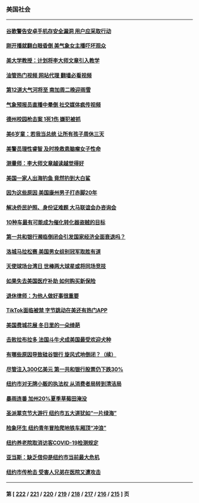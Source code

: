 ### 美国社会
---
#### [谷歌警告安卓手机存安全漏洞 用户应采取行动](../../pages/ncid1078160/n13954753.md?03211645) 
#### [刚开播就翻白眼昏倒 美气象女主播吓坏观众](../../pages/ncid1078160/n13954825.md?03211645) 
#### [美大学教授：计划将李大师文章引入教学](../../pages/ncid1078160/n13954777.md?03211645) 
#### [油管热门视频 网站代理 翻墙必看视频](http://138.2.39.72:81/youtube.html?epic-marker?03211645)
#### [第12道大气河将至 南加周二晚迎雨雪](../../pages/ncid1078160/n13954709.md?03211645) 
#### [气象预报员直播中晕倒 社交媒体疯传视频](../../pages/ncid1078160/n13954712.md?03211645) 
#### [德州校园枪击案 1死1伤 嫌犯被抓](../../pages/ncid1078160/n13954701.md?03211645) 
#### [美6岁童：若我当总统 让所有孩子周休三天](../../pages/ncid1078160/n13954398.md?03211645) 
#### [美警员理性睿智 及时挽救患脑瘤女子性命](../../pages/ncid1078160/n13954261.md?03211645) 
#### [测量师：李大师文章越读越觉得好](../../pages/ncid1078160/n13953928.md?03211645) 
#### [美国一家人出海钓鱼 竟然钓到大白鲨](../../pages/ncid1078160/n13954134.md?03211645) 
#### [因为这些原因 美国康州男子打赤脚20年](../../pages/ncid1078160/n13953405.md?03211645) 
#### [解决侨民护照、身份证难题 大马联谊会办咨询会](../../pages/ncid1078160/n13953984.md?03211645) 
#### [10种车最有可能成为催化转化器盗贼的目标](../../pages/ncid1078160/n13954268.md?03211645) 
#### [第一共和银行濒临倒闭会引发国家经济全面衰退吗？](../../pages/ncid1078160/n13954243.md?03211645) 
#### [洛城马拉松赛 美国男女组别冠军取胜有道](../../pages/ncid1078160/n13954226.md?03211645) 
#### [天使球场台湾日 世棒两大球星或将同场竞技](../../pages/ncid1078160/n13954158.md?03211645) 
#### [如果失去美国医疗补助 如何购买新保险](../../pages/ncid1078160/n13953948.md?03211645) 
#### [退休律师：为他人做好事很重要](../../pages/ncid1078160/n13952636.md?03211645) 
#### [TikTok面临被禁 字节跳动在美还有热门APP](../../pages/ncid1078160/n13953855.md?03211645) 
#### [美国费城花展 冬日里的一朵绮葩](../../pages/ncid1078160/n13953238.md?03211645) 
#### [击败拉布拉多 法国斗牛犬成美国最受欢迎犬种](../../pages/ncid1078160/n13952998.md?03211645) 
#### [有哪些原因导致硅谷银行 旋风式地倒闭？（续）](../../pages/ncid1078160/n13952975.md?03211645) 
#### [尽管注入300亿美元 第一共和银行股票仍下跌30%](../../pages/ncid1078160/n13952956.md?03211645) 
#### [纽约市对无牌小贩的执法权 从消费者局转到清洁局](../../pages/ncid1078160/n13952893.md?03211645) 
#### [暴雨连番 加州20%夏季草莓田淹没](../../pages/ncid1078160/n13952723.md?03211645) 
#### [圣派翠克节大游行 纽约市五大道犹如“一片绿海”](../../pages/ncid1078160/n13952890.md?03211645) 
#### [险象环生 纽约青年冒险爬地铁车厢顶“冲浪”](../../pages/ncid1078160/n13952906.md?03211645) 
#### [纽约养老院取消访客COVID-19检测规定](../../pages/ncid1078160/n13952913.md?03211645) 
#### [亚当斯：缺乏信仰是纽约市当前最大危机](../../pages/ncid1078160/n13952915.md?03211645) 
#### [纽约市传枪击 受害人兄弟在医院又遭攻击](../../pages/ncid1078160/n13952917.md?03211645) 

---
#### 第 [ [222](./222.md?03211645) / [221](./221.md?03211645) / [220](./220.md?03211645) / [219](./219.md?03211645) / [218](./218.md?03211645) / [217](./217.md?03211645) / [216](./216.md?03211645) / [215](./215.md?03211645) ] 页
